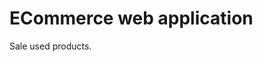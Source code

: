 # ECommerce web application
Sale used products.
[](https://github.com/korsakowii/e_commerce/blob/master/web%20layout.png?raw=true)
